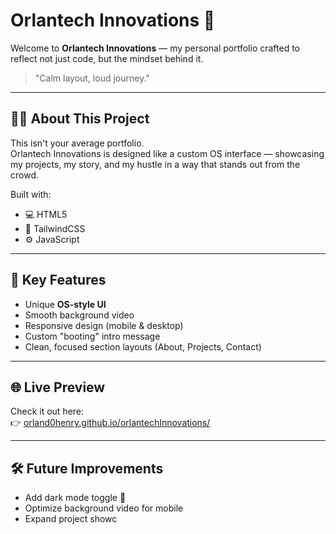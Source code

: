 # Orlantech Innovations 🚀

Welcome to **Orlantech Innovations** — my personal portfolio crafted to reflect not just code, but the mindset behind it.

> "Calm layout, loud journey."

---

## 👨‍💻 About This Project

This isn't your average portfolio.  
Orlantech Innovations is designed like a custom OS interface — showcasing my projects, my story, and my hustle in a way that stands out from the crowd.

Built with:
- 💻 HTML5
- 🎨 TailwindCSS
- ⚙️ JavaScript

---

## 🎯 Key Features
- Unique **OS-style UI**
- Smooth background video
- Responsive design (mobile & desktop)
- Custom "booting" intro message
- Clean, focused section layouts (About, Projects, Contact)

---

## 🌐 Live Preview
Check it out here:  
👉 [orland0henry.github.io/orlantechInnovations/](https://orland0henry.github.io/orlantechInnovations/)

---

## 🛠️ Future Improvements
- Add dark mode toggle 🌙
- Optimize background video for mobile
- Expand project showc
